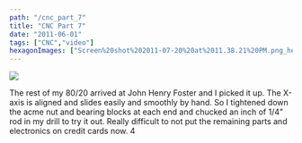 ```yaml
---
path: "/cnc_part_7"
title: "CNC Part 7"
date: "2011-06-01"
tags: ["CNC","video"]
hexagonImages: ["Screen%20shot%202011-07-20%20at%2011.38.21%20PM.png_hexagon.png"]
---
```


 [![](Screen%20shot%202011-07-20%20at%2011.38.21%20PM.png)](Screen%20shot%202011-07-20%20at%2011.38.21%20PM.png)

The rest of my 80/20 arrived at John Henry Foster and I picked it up. The X-axis is aligned and slides easily and smoothly by hand. So I tightened down the acme nut and bearing blocks at each end and chucked an inch of 1/4" rod in my drill to try it out. Really difficult to not put the remaining parts and electronics on credit cards now. 4 
  <!---
  <div class="field field-type-filefield field-field-images" xmlns="http://www.w3.org/1999/xhtml">
      
    <div class="field-items">
            <div class="field-item odd">
                    <a href="http://www.beigerecords.com/joe-old/sites/default/files/Screen shot 2011-07-20 at 11.38.21 PM.png" class="imagecache imagecache-square_thumbnail imagecache-imagelink imagecache-square_thumbnail_imagelink"><img src="http://www.beigerecords.com/joe-old/sites/default/files/imagecache/square_thumbnail/Screen%20shot%202011-07-20%20at%2011.38.21%20PM.png" alt="" title="" width="300" height="300" class="imagecache imagecache-square_thumbnail"/></a>        </div>
        </div>
</div> 
The rest of my 80/20 arrived at John Henry Foster and I picked it up. The X-axis is aligned and slides easily and smoothly by hand. So I tightened down the acme nut and bearing blocks at each end and chucked an inch of 1/4" rod in my drill to try it out. Really difficult to not put the remaining parts and electronics on credit cards now.

 <iframe width="560" height="349" src="http://www.youtube.com/embed/qUawRx7x16Q" frameborder="0" allowfullscreen="allowfullscreen" xmlns="http://www.w3.org/1999/xhtml"></iframe> 

 4
  --->